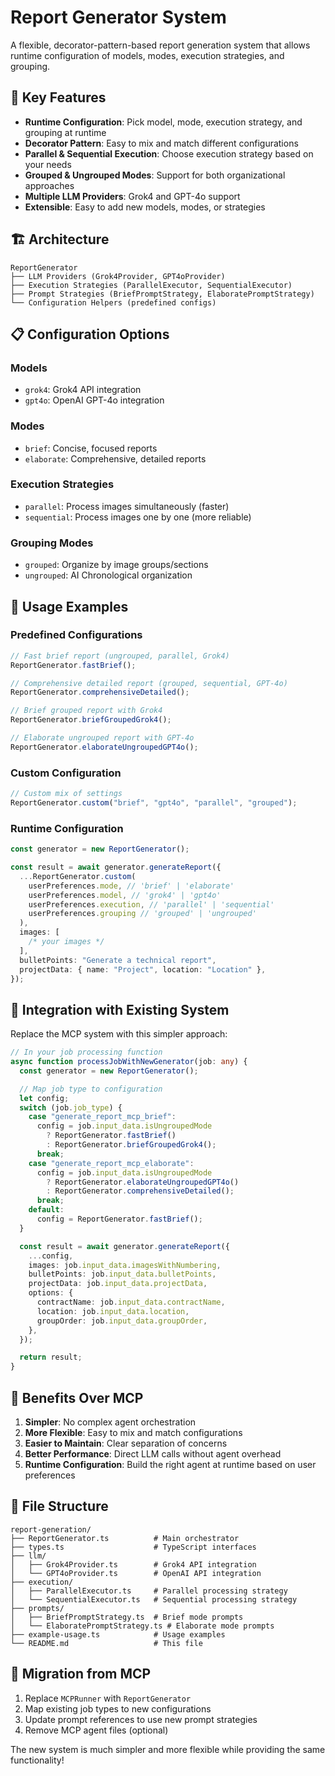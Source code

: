 # Report Generator System

A flexible, decorator-pattern-based report generation system that allows runtime configuration of models, modes, execution strategies, and grouping.

## 🎯 Key Features

- **Runtime Configuration**: Pick model, mode, execution strategy, and grouping at runtime
- **Decorator Pattern**: Easy to mix and match different configurations
- **Parallel & Sequential Execution**: Choose execution strategy based on your needs
- **Grouped & Ungrouped Modes**: Support for both organizational approaches
- **Multiple LLM Providers**: Grok4 and GPT-4o support
- **Extensible**: Easy to add new models, modes, or strategies

## 🏗️ Architecture

```
ReportGenerator
├── LLM Providers (Grok4Provider, GPT4oProvider)
├── Execution Strategies (ParallelExecutor, SequentialExecutor)
├── Prompt Strategies (BriefPromptStrategy, ElaboratePromptStrategy)
└── Configuration Helpers (predefined configs)
```

## 📋 Configuration Options

### Models

- `grok4`: Grok4 API integration
- `gpt4o`: OpenAI GPT-4o integration

### Modes

- `brief`: Concise, focused reports
- `elaborate`: Comprehensive, detailed reports

### Execution Strategies

- `parallel`: Process images simultaneously (faster)
- `sequential`: Process images one by one (more reliable)

### Grouping Modes

- `grouped`: Organize by image groups/sections
- `ungrouped`: AI Chronological organization

## 🚀 Usage Examples

### Predefined Configurations

```typescript
// Fast brief report (ungrouped, parallel, Grok4)
ReportGenerator.fastBrief();

// Comprehensive detailed report (grouped, sequential, GPT-4o)
ReportGenerator.comprehensiveDetailed();

// Brief grouped report with Grok4
ReportGenerator.briefGroupedGrok4();

// Elaborate ungrouped report with GPT-4o
ReportGenerator.elaborateUngroupedGPT4o();
```

### Custom Configuration

```typescript
// Custom mix of settings
ReportGenerator.custom("brief", "gpt4o", "parallel", "grouped");
```

### Runtime Configuration

```typescript
const generator = new ReportGenerator();

const result = await generator.generateReport({
  ...ReportGenerator.custom(
    userPreferences.mode, // 'brief' | 'elaborate'
    userPreferences.model, // 'grok4' | 'gpt4o'
    userPreferences.execution, // 'parallel' | 'sequential'
    userPreferences.grouping // 'grouped' | 'ungrouped'
  ),
  images: [
    /* your images */
  ],
  bulletPoints: "Generate a technical report",
  projectData: { name: "Project", location: "Location" },
});
```

## 🔧 Integration with Existing System

Replace the MCP system with this simpler approach:

```typescript
// In your job processing function
async function processJobWithNewGenerator(job: any) {
  const generator = new ReportGenerator();

  // Map job type to configuration
  let config;
  switch (job.job_type) {
    case "generate_report_mcp_brief":
      config = job.input_data.isUngroupedMode
        ? ReportGenerator.fastBrief()
        : ReportGenerator.briefGroupedGrok4();
      break;
    case "generate_report_mcp_elaborate":
      config = job.input_data.isUngroupedMode
        ? ReportGenerator.elaborateUngroupedGPT4o()
        : ReportGenerator.comprehensiveDetailed();
      break;
    default:
      config = ReportGenerator.fastBrief();
  }

  const result = await generator.generateReport({
    ...config,
    images: job.input_data.imagesWithNumbering,
    bulletPoints: job.input_data.bulletPoints,
    projectData: job.input_data.projectData,
    options: {
      contractName: job.input_data.contractName,
      location: job.input_data.location,
      groupOrder: job.input_data.groupOrder,
    },
  });

  return result;
}
```

## 🎨 Benefits Over MCP

1. **Simpler**: No complex agent orchestration
2. **More Flexible**: Easy to mix and match configurations
3. **Easier to Maintain**: Clear separation of concerns
4. **Better Performance**: Direct LLM calls without agent overhead
5. **Runtime Configuration**: Build the right agent at runtime based on user preferences

## 📁 File Structure

```
report-generation/
├── ReportGenerator.ts          # Main orchestrator
├── types.ts                    # TypeScript interfaces
├── llm/
│   ├── Grok4Provider.ts        # Grok4 API integration
│   └── GPT4oProvider.ts        # OpenAI API integration
├── execution/
│   ├── ParallelExecutor.ts     # Parallel processing strategy
│   └── SequentialExecutor.ts   # Sequential processing strategy
├── prompts/
│   ├── BriefPromptStrategy.ts  # Brief mode prompts
│   └── ElaboratePromptStrategy.ts # Elaborate mode prompts
├── example-usage.ts            # Usage examples
└── README.md                   # This file
```

## 🔄 Migration from MCP

1. Replace `MCPRunner` with `ReportGenerator`
2. Map existing job types to new configurations
3. Update prompt references to use new prompt strategies
4. Remove MCP agent files (optional)

The new system is much simpler and more flexible while providing the same functionality!
